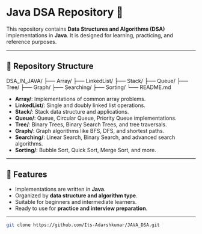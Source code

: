 # Java DSA Repository 🧩

This repository contains **Data Structures and Algorithms (DSA)** implementations in **Java**. It is designed for learning, practicing, and reference purposes.

---

## 📂 Repository Structure

DSA_IN_JAVA/
├── Array/
├── LinkedList/
├── Stack/
├── Queue/
├── Tree/
├── Graph/
├── Searching/
├── Sorting/
└── README.md


- **Array/**: Implementations of common array problems.
- **LinkedList/**: Single and doubly linked list operations.
- **Stack/**: Stack data structure and applications.
- **Queue/**: Queue, Circular Queue, Priority Queue implementations.
- **Tree/**: Binary Trees, Binary Search Trees, and tree traversals.
- **Graph/**: Graph algorithms like BFS, DFS, and shortest paths.
- **Searching/**: Linear Search, Binary Search, and advanced search algorithms.
- **Sorting/**: Bubble Sort, Quick Sort, Merge Sort, and more.

---

## 🚀 Features

- Implementations are written in **Java**.
- Organized by **data structure and algorithm type**.
- Suitable for beginners and intermediate learners.
- Ready to use for **practice and interview preparation**.

---


```bash
git clone https://github.com/Its-Adarshkumar/JAVA_DSA.git
